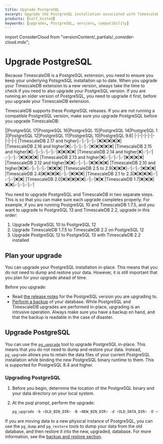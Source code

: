 ```yaml
---
title: Upgrade PostgreSQL
excerpt: Upgrade the PostgreSQL installation associated with TimescaleDB
products: [self_hosted]
keywords: [upgrades, PostgreSQL, versions, compatibility]
---
```


import ConsiderCloud from "versionContent/_partials/_consider-cloud.mdx";

# Upgrade PostgreSQL

Because TimescaleDB is a PostgreSQL extension, you need to ensure you keep your
underlying PotsgreSQL installation up to date. When you upgrade your TimescaleDB
extension to a new version, always take the time to check if you need to also
upgrade your PostgreSQL version. If you are running an older version of
PostgreSQL, you need to upgrade it first, before you upgrade your TimescaleDB
extension.

<ConsiderCloud />

TimescaleDB supports these PostgreSQL releases. If you are not running a
compatible PostgreSQL version, make sure you upgrade PostgreSQL before you
upgrade TimescaleDB:

||PostgreSQL&nbsp;17|PostgreSQL&nbsp;16|PostgreSQL&nbsp;15|PostgreSQL&nbsp;14|PostgreSQL&nbsp;13|PostgreSQL&nbsp;12|PostgreSQL&nbsp;11|PostgreSQL&nbsp;10|PostgreSQL&nbsp;9.6|
|-|-|-|-|-|-|-|-|-|
|TimescaleDB&nbsp;2.17 and higher|&#9989;|&#9989;|&#9989;|&#9989;|&#10060;|&#10060;|&#10060;|&#10060;|&#10060;|
|TimescaleDB&nbsp;2.16 and higher|&#10060;|&#9989;|&#9989;|&#9989;|&#9989;|&#10060;|&#10060;|&#10060;|&#10060;|&#10060;|
|TimescaleDB&nbsp;2.15 and higher|&#10060;|&#9989;|&#9989;|&#9989;|&#9989;|&#9989;|&#10060;|&#10060;|&#10060;|&#10060;|
|TimescaleDB&nbsp;2.14 and higher|&#10060;|&#9989;|&#9989;|&#9989;|&#9989;|&#9989;|&#10060;|&#10060;|&#10060;|&#10060;|
|TimescaleDB&nbsp;2.13 and higher|&#10060;|&#9989;|&#9989;|&#9989;|&#9989;|&#10060;|&#10060;|&#10060;|&#10060;|
|TimescaleDB&nbsp;2.12 and higher|&#10060;|&#10060;|&#9989;|&#9989;|&#9989;|&#10060;|&#10060;|&#10060;|&#10060;|
|TimescaleDB&nbsp;2.10 and higher|&#10060;|&#10060;|&#9989;|&#9989;|&#9989;|&#9989;|&#10060;|&#10060;|&#10060;|
|TimescaleDB&nbsp;2.5 to 2.9|&#10060;|&#10060;|&#10060;|&#9989;|&#9989;|&#9989;|&#10060;|&#10060;|&#10060;|
|TimescaleDB&nbsp;2.4|&#10060;|&#10060;|&#10060;|&#10060;|&#9989;|&#9989;|&#10060;|&#10060;|&#10060;|
|TimescaleDB&nbsp;2.1 to 2.3|&#10060;|&#10060;|&#10060;|&#10060;|&#9989;|&#9989;|&#9989;|&#10060;|&#10060;|
|TimescaleDB&nbsp;2.0|&#10060;|&#10060;|&#10060;|&#10060;|&#10060;|&#9989;|&#9989;|&#10060;|&#10060;
|TimescaleDB&nbsp;1.7|&#10060;|&#10060;|&#10060;|&#10060;|&#10060;|&#9989;|&#9989;|&#9989;|&#9989;|

You need to upgrade PostgreSQL and TimescaleDB in two separate steps. This is so
that you can make sure each upgrade completes properly. For example, if you are
running PostgreSQL&nbsp;10 and TimescaleDB&nbsp;1.7.5, and you want to upgrade
to PostgreSQL&nbsp;13 and TimescaleDB&nbsp;2.2, upgrade in this order:

1.  Upgrade PostgreSQL&nbsp;10 to PostgreSQL&nbsp;12
1.  Upgrade TimescaleDB&nbsp;1.7.5 to TimescaleDB&nbsp;2.2 on PostgreSQL&nbsp;12
1.  Upgrade PostgreSQL&nbsp;12 to PostgreSQL&nbsp;13 with TimescaleDB&nbsp;2.2
   installed

## Plan your upgrade

You can upgrade your PostgreSQL installation in-place. This means
that you do not need to dump and restore your data. However, it is still
important that you plan for your upgrade ahead of time.

Before you upgrade:

*   Read [the release notes][pg-relnotes] for the PostgreSQL version you are
  upgrading to.
*   [Perform a backup][backup] of your database. While PostgreSQL and
  TimescaleDB upgrades are performed in-place, upgrading is an intrusive
  operation. Always make sure you have a backup on hand, and that the backup is
  readable in the case of disaster.

## Upgrade PostgreSQL

You can use the [`pg_upgrade`][pg_upgrade] tool to upgrade PostgreSQL in-place.
This means that you do not need to dump and restore your data. Instead,
`pg_upgrade` allows you to retain the data files of your current PostgreSQL
installation while binding the new PostgreSQL binary runtime to them. This is
supported for PostgreSQL&nbsp;8.4 and higher.

<Procedure>

### Upgrading PostgreSQL

1.  Before you begin, determine the location of the PostgreSQL binary and your
    data directory on your local system.
1.  At the psql prompt, perform the upgrade:

    ```sql
    pg_upgrade -b <OLD_BIN_DIR> -B <NEW_BIN_DIR> -d <OLD_DATA_DIR> -D <NEW_DATA_DIR>
    ```

</Procedure>

If you are moving data to a new physical instance of PostgreSQL, you can use the
`pg_dump` and `pg_restore` tools to dump your data from the old database, and
then restore it into the new, upgraded, database. For more information, see the [backup and restore section][backup].

[backup]: /self-hosted/:currentVersion:/backup-and-restore/
[pg-relnotes]: https://www.postgresql.org/docs/release/
[pg_upgrade]: https://www.postgresql.org/docs/current/static/pgupgrade.html
